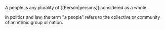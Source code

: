 A people is any plurality of [[Person|persons]] considered as a whole.

In politics and law, the term "a people" refers to the collective or community of an ethnic group or nation.